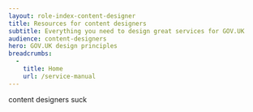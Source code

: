 ```yaml
---
layout: role-index-content-designer
title: Resources for content designers
subtitle: Everything you need to design great services for GOV.UK
audience: content-designers
hero: GOV.UK design principles
breadcrumbs:
  -
    title: Home
    url: /service-manual
---
```


content designers suck
